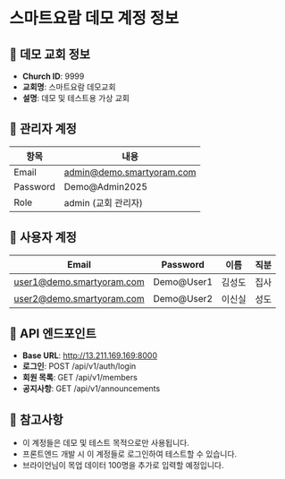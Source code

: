 # 스마트요람 데모 계정 정보

## 📌 데모 교회 정보
- **Church ID**: 9999
- **교회명**: 스마트요람 데모교회
- **설명**: 데모 및 테스트용 가상 교회

## 👤 관리자 계정
| 항목 | 내용 |
|------|------|
| Email | admin@demo.smartyoram.com |
| Password | Demo@Admin2025 |
| Role | admin (교회 관리자) |

## 👥 사용자 계정
| Email | Password | 이름 | 직분 |
|-------|----------|------|------|
| user1@demo.smartyoram.com | Demo@User1 | 김성도 | 집사 |
| user2@demo.smartyoram.com | Demo@User2 | 이신실 | 성도 |

## 🔗 API 엔드포인트
- **Base URL**: http://13.211.169.169:8000
- **로그인**: POST /api/v1/auth/login
- **회원 목록**: GET /api/v1/members
- **공지사항**: GET /api/v1/announcements

## 📝 참고사항
- 이 계정들은 데모 및 테스트 목적으로만 사용됩니다.
- 프론트엔드 개발 시 이 계정들로 로그인하여 테스트할 수 있습니다.
- 브라이언님이 목업 데이터 100명을 추가로 입력할 예정입니다.
